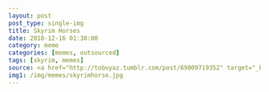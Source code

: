 ```yaml
---
layout: post
post_type: single-img
title: Skyrim Horses
date: 2018-12-16 01:30:00
category: meme
categories: [memes, outsourced]
tags: [skyrim, memes]
source: <a href="http://tobuyaz.tumblr.com/post/69809719352" target="_blank" rel="nofollow">Tobuyaz</a>
img1: /img/memes/skyrimhorse.jpg
---
```

